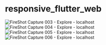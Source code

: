 # responsive_flutter_web

![FireShot Capture 003 - Explore - localhost](https://github.com/Ghazal-Jamalzadeh/responsive_flutter_web/assets/85625209/0821463b-be61-45d2-ba95-6ecc06d6fed6)
![FireShot Capture 004 - Explore - localhost](https://github.com/Ghazal-Jamalzadeh/responsive_flutter_web/assets/85625209/c7dc1468-3fcf-4ad9-9c28-f692d57209ba)
![FireShot Capture 005 - Explore - localhost](https://github.com/Ghazal-Jamalzadeh/responsive_flutter_web/assets/85625209/5d33608b-cd55-489b-9e6c-83fa49955c30)
![FireShot Capture 006 - Explore - localhost](https://github.com/Ghazal-Jamalzadeh/responsive_flutter_web/assets/85625209/8ea6c3ff-61f4-45e0-8571-f55cd5c6290d)
